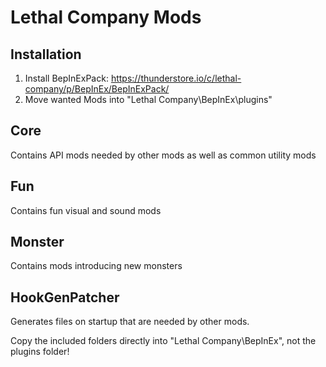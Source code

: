 # Lethal Company Mods

## Installation

1. Install BepInExPack: https://thunderstore.io/c/lethal-company/p/BepInEx/BepInExPack/
2. Move wanted Mods into "Lethal Company\BepInEx\plugins"

## Core
Contains API mods needed by other mods as well as common utility mods

## Fun
Contains fun visual and sound mods

## Monster
Contains mods introducing new monsters

## HookGenPatcher
Generates files on startup that are needed by other mods.

Copy the included folders directly into "Lethal Company\BepInEx", not the plugins folder!